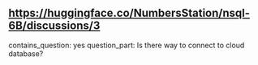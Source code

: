 ## https://huggingface.co/NumbersStation/nsql-6B/discussions/3

contains_question: yes
question_part: Is there way to connect to cloud database?